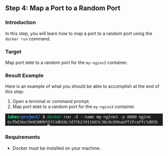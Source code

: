 ## Step 4: Map a Port to a Random Port

### Introduction

In this step, you will learn how to map a port to a random port using the `docker run` command.

### Target

Map port `8080` to a random port for the `my-nginx3` container.

### Result Example

Here is an example of what you should be able to accomplish at the end of this step:

1. Open a terminal or command prompt.
2. Map port `8080` to a random port for the `my-nginx3` container.

![challenge-map-the-container-ports-4](assets\challenge-map-the-container-ports-4.png)

### Requirements

- Docker must be installed on your machine.


